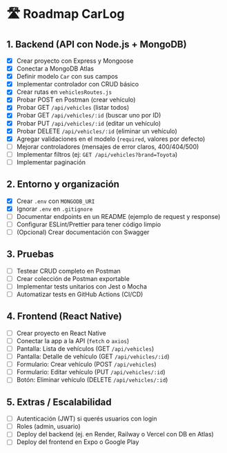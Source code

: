 # 🛣️ Roadmap CarLog

## 1. Backend (API con Node.js + MongoDB)
- [x] Crear proyecto con Express y Mongoose  
- [x] Conectar a MongoDB Atlas  
- [x] Definir modelo `Car` con sus campos  
- [x] Implementar controlador con CRUD básico  
- [x] Crear rutas en `vehiclesRoutes.js`  
- [x] Probar POST en Postman (crear vehículo)  
- [x] Probar GET `/api/vehicles` (listar todos)  
- [x] Probar GET `/api/vehicles/:id` (buscar uno por ID)  
- [x] Probar PUT `/api/vehicles/:id` (editar un vehículo)  
- [x] Probar DELETE `/api/vehicles/:id` (eliminar un vehículo)  
- [x] Agregar validaciones en el modelo (`required`, valores por defecto)  
- [ ] Mejorar controladores (mensajes de error claros, 400/404/500)  
- [ ] Implementar filtros (ej: `GET /api/vehicles?brand=Toyota`)  
- [ ] Implementar paginación  

## 2. Entorno y organización
- [x] Crear `.env` con `MONGODB_URI`  
- [x] Ignorar `.env` en `.gitignore`  
- [ ] Documentar endpoints en un README (ejemplo de request y response)  
- [ ] Configurar ESLint/Prettier para tener código limpio  
- [ ] (Opcional) Crear documentación con Swagger  

## 3. Pruebas
- [ ] Testear CRUD completo en Postman  
- [ ] Crear colección de Postman exportable  
- [ ] Implementar tests unitarios con Jest o Mocha  
- [ ] Automatizar tests en GitHub Actions (CI/CD)  

## 4. Frontend (React Native)
- [ ] Crear proyecto en React Native  
- [ ] Conectar la app a la API (`fetch` o `axios`)  
- [ ] Pantalla: Lista de vehículos (GET `/api/vehicles`)  
- [ ] Pantalla: Detalle de vehículo (GET `/api/vehicles/:id`)  
- [ ] Formulario: Crear vehículo (POST `/api/vehicles`)  
- [ ] Formulario: Editar vehículo (PUT `/api/vehicles/:id`)  
- [ ] Botón: Eliminar vehículo (DELETE `/api/vehicles/:id`)  

## 5. Extras / Escalabilidad
- [ ] Autenticación (JWT) si querés usuarios con login  
- [ ] Roles (admin, usuario)  
- [ ] Deploy del backend (ej. en Render, Railway o Vercel con DB en Atlas)  
- [ ] Deploy del frontend en Expo o Google Play  
